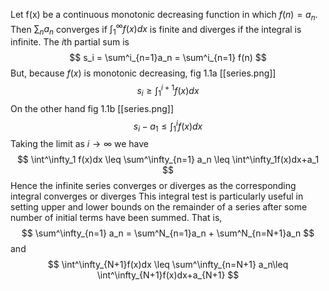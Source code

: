 Let f(x) be a continuous monotonic decreasing function in which $f(n) = a_n$. Then $\sum_n a_n$ converges if $\int^\infty_1 f(x)dx$ is finite and diverges if the integral is infinite. The $i$th partial sum is
$$
s_i = \sum^i_{n=1}a_n = \sum^i_{n=1} f(n)
$$
But, because $f(x)$ is monotonic decreasing, fig 1.1a [[series.png]]
$$
s_i \geq \int^{i+1}_1 f(x)dx
$$
On the other hand fig 1.1b [[series.png]]
$$
s_i-a_1 \leq \int^i_1f(x)dx
$$
Taking the limit as $i\rightarrow \infty$ we have
$$
\int^\infty_1 f(x)dx \leq \sum^\infty_{n=1} a_n \leq \int^\infty_1f(x)dx+a_1
$$
Hence the infinite series converges or diverges as the corresponding integral converges or diverges
This integral test is particularly useful in setting upper and lower bounds on the remainder of a series after some number of initial terms have been summed. That is, 
$$
\sum^\infty_{n=1} a_n = \sum^N_{n=1}a_n + \sum^N_{n=N+1}a_n
$$
and
$$
\int^\infty_{N+1}f(x)dx \leq \sum^\infty_{n=N+1} a_n\leq \int^\infty_{N+1}f(x)dx+a_{N+1}
$$
